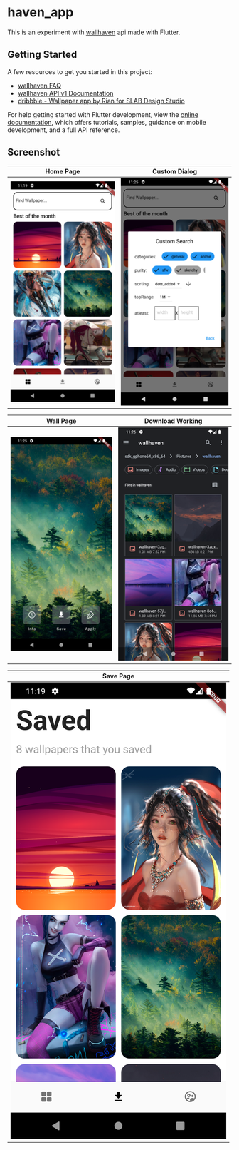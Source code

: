 # haven_app

This is an experiment with [wallhaven](https://wallhaven.cc/) api made with Flutter.

## Getting Started

A few resources to get you started in this project:

- [wallhaven FAQ](https://wallhaven.cc/faq)
- [wallhaven API v1 Documentation](https://wallhaven.cc/help/api)
- [dribbble - Wallpaper app by  Rian for SLAB Design Studio](https://dribbble.com/shots/14808564-Wallpaper-app)

For help getting started with Flutter development, view the
[online documentation](https://docs.flutter.dev/), which offers tutorials,
samples, guidance on mobile development, and a full API reference.

## Screenshot

|                Home Page                 |                Custom Dialog                 |
| ---------------------------------------- | -------------------------------------------- |
|![Home Page](screenshots/Screenshot_1.png)|![Custom Dialog](screenshots/Screenshot_2.png)|

|                Wall Page                 |                Download Working                 |
| ---------------------------------------- | ----------------------------------------------- |
|![Wall Page](screenshots/Screenshot_3.png)|![Download Working](screenshots/Screenshot_4.png)|

|                Save Page                 |
| ---------------------------------------- |
|![Save Page](screenshots/Screenshot_5.png)|
